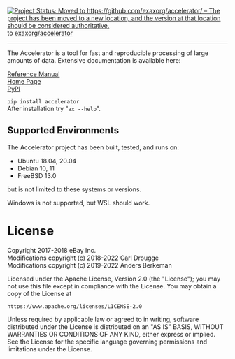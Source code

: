 [![Project Status: Moved to https://github.com/exaxorg/accelerator/ – The project has been moved to a new location, and the version at that location should be considered authoritative.](https://www.repostatus.org/badges/latest/moved.svg)](https://www.repostatus.org/#moved) to [exaxorg/accelerator](https://github.com/exaxorg/accelerator/)

---

The Accelerator is a tool for fast and reproducible processing of large amounts of data.
Extensive documentation is available here:

[Reference Manual](https://berkeman.github.io/pdf/acc_manual.pdf)  
[Home Page](https://exax.org/)  
[PyPI](https://pypi.org/project/accelerator/)  

`pip install accelerator`  
After installation try "`ax --help`".


Supported Environments
----------------------

The Accelerator project has been built, tested, and runs on:
 - Ubuntu 18.04, 20.04
 - Debian 10, 11
 - FreeBSD 13.0

but is not limited to these systems or versions.

Windows is not supported, but WSL should work.


License
=======

Copyright 2017-2018 eBay Inc.  
Modifications copyright (c) 2018-2022 Carl Drougge  
Modifications copyright (c) 2019-2022 Anders Berkeman  

Licensed under the Apache License, Version 2.0 (the "License");
you may not use this file except in compliance with the License.
You may obtain a copy of the License at

    https://www.apache.org/licenses/LICENSE-2.0

Unless required by applicable law or agreed to in writing, software
distributed under the License is distributed on an "AS IS" BASIS,
WITHOUT WARRANTIES OR CONDITIONS OF ANY KIND, either express or implied.
See the License for the specific language governing permissions and
limitations under the License.
